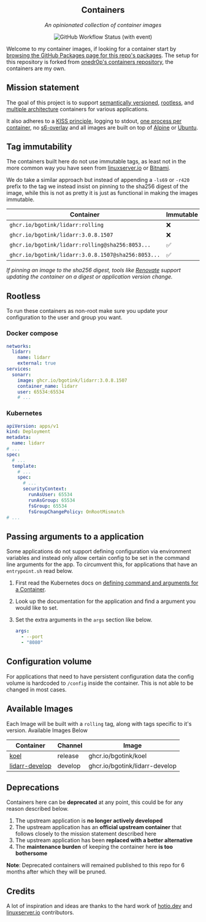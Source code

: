 <!---
NOTE: AUTO-GENERATED FILE
to edit this file, instead edit its template at: ./scripts/templates/README.md.j2
-->
<div align="center">


## Containers

_An opinionated collection of container images_

</div>

<div align="center">

![GitHub Workflow Status (with event)](https://img.shields.io/github/actions/workflow/status/bgotink/macharian-containers/release-scheduled.yaml?style=for-the-badge&label=Scheduled%20Release)

</div>

Welcome to my container images, if looking for a container start by [browsing the GitHub Packages page for this repo's packages](https://github.com/bgotink?tab=packages&repo_name=containers).
The setup for this repository is forked from [onedr0p's containers repository](https://github.com/onedr0p/containers), the containers are my own.

## Mission statement

The goal of this project is to support [semantically versioned](https://semver.org/), [rootless](https://rootlesscontaine.rs/), and [multiple architecture](https://www.docker.com/blog/multi-arch-build-and-images-the-simple-way/) containers for various applications.

It also adheres to a [KISS principle](https://en.wikipedia.org/wiki/KISS_principle), logging to stdout, [one process per container](https://testdriven.io/tips/59de3279-4a2d-4556-9cd0-b444249ed31e/), no [s6-overlay](https://github.com/just-containers/s6-overlay) and all images are built on top of [Alpine](https://hub.docker.com/_/alpine) or [Ubuntu](https://hub.docker.com/_/ubuntu).

## Tag immutability

The containers built here do not use immutable tags, as least not in the more common way you have seen from [linuxserver.io](https://fleet.linuxserver.io/) or [Bitnami](https://bitnami.com/stacks/containers).

We do take a similar approach but instead of appending a `-ls69` or `-r420` prefix to the tag we instead insist on pinning to the sha256 digest of the image, while this is not as pretty it is just as functional in making the images immutable.

| Container                                          | Immutable |
|----------------------------------------------------|-----------|
| `ghcr.io/bgotink/lidarr:rolling`                   | ❌         |
| `ghcr.io/bgotink/lidarr:3.0.8.1507`                | ❌         |
| `ghcr.io/bgotink/lidarr:rolling@sha256:8053...`    | ✅         |
| `ghcr.io/bgotink/lidarr:3.0.8.1507@sha256:8053...` | ✅         |

_If pinning an image to the sha256 digest, tools like [Renovate](https://github.com/renovatebot/renovate) support updating the container on a digest or application version change._

## Rootless

To run these containers as non-root make sure you update your configuration to the user and group you want.

### Docker compose

```yaml
networks:
  lidarr:
    name: lidarr
    external: true
services:
  sonarr:
    image: ghcr.io/bgotink/lidarr:3.0.8.1507
    container_name: lidarr
    user: 65534:65534
    # ...
```

### Kubernetes

```yaml
apiVersion: apps/v1
kind: Deployment
metadata:
  name: lidarr
# ...
spec:
  # ...
  template:
    # ...
    spec:
      # ...
      securityContext:
        runAsUser: 65534
        runAsGroup: 65534
        fsGroup: 65534
        fsGroupChangePolicy: OnRootMismatch
# ...
```

## Passing arguments to a application

Some applications do not support defining configuration via environment variables and instead only allow certain config to be set in the command line arguments for the app. To circumvent this, for applications that have an `entrypoint.sh` read below.

1. First read the Kubernetes docs on [defining command and arguments for a Container](https://kubernetes.io/docs/tasks/inject-data-application/define-command-argument-container/).
2. Look up the documentation for the application and find a argument you would like to set.
3. Set the extra arguments in the `args` section like below.

    ```yaml
    args:
      - --port
      - "8080"
    ```

## Configuration volume

For applications that need to have persistent configuration data the config volume is hardcoded to `/config` inside the container. This is not able to be changed in most cases.

## Available Images

Each Image will be built with a `rolling` tag, along with tags specific to it's version. Available Images Below

Container | Channel | Image
--- | --- | ---
[koel](https://github.com/bgotink/pkgs/container/koel) | release | ghcr.io/bgotink/koel
[lidarr-develop](https://github.com/bgotink/pkgs/container/lidarr-develop) | develop | ghcr.io/bgotink/lidarr-develop


## Deprecations

Containers here can be **deprecated** at any point, this could be for any reason described below.

1. The upstream application is **no longer actively developed**
2. The upstream application has an **official upstream container** that follows closely to the mission statement described here
3. The upstream application has been **replaced with a better alternative**
4. The **maintenance burden** of keeping the container here **is too bothersome**

**Note**: Deprecated containers will remained published to this repo for 6 months after which they will be pruned.

## Credits

A lot of inspiration and ideas are thanks to the hard work of [hotio.dev](https://hotio.dev/) and [linuxserver.io](https://www.linuxserver.io/) contributors.
